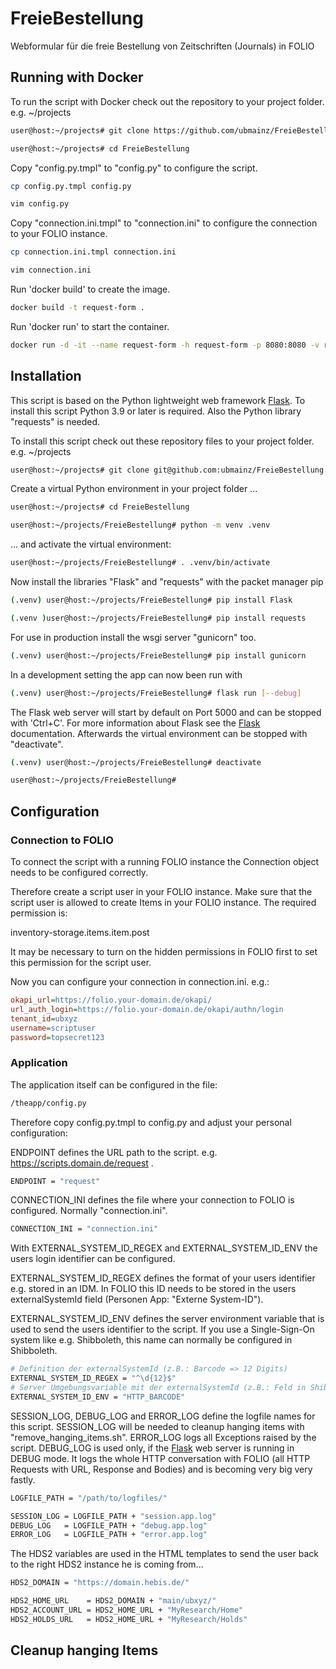 # FreieBestellung
Webformular für die freie Bestellung von Zeitschriften (Journals) in FOLIO

## Running with Docker

To run the script with Docker check out the repository to your project folder. e.g. ~/projects

```bash
user@host:~/projects# git clone https://github.com/ubmainz/FreieBestellung.git
```
```bash
user@host:~/projects# cd FreieBestellung
```

Copy "config.py.tmpl" to "config.py" to configure the script.
```bash
cp config.py.tmpl config.py
```
```bash
vim config.py
```

Copy "connection.ini.tmpl" to "connection.ini" to configure the connection to your FOLIO instance.
```bash
cp connection.ini.tmpl connection.ini
```
```bash
vim connection.ini
```

Run 'docker build' to create the image.
```bash
docker build -t request-form .
```

Run 'docker run' to start the container.
```bash
docker run -d -it --name request-form -h request-form -p 8080:8080 -v request-form:/var/log/request-form request-form
```


## Installation

This script is based on the Python lightweight web framework [Flask](https://flask.palletsprojects.com/en/3.0.x/). To install this script Python 3.9 or later is required. Also the Python library "requests" is needed.

To install this script check out these repository files to your project folder. e.g. ~/projects

```bash
user@host:~/projects# git clone git@github.com:ubmainz/FreieBestellung.git
```

Create a virtual Python environment in your project folder ...
```bash
user@host:~/projects# cd FreieBestellung

user@host:~/projects/FreieBestellung# python -m venv .venv
```

... and activate the virtual environment:
```bash
user@host:~/projects/FreieBestellung# . .venv/bin/activate
```

Now install the libraries "Flask" and "requests" with the packet manager pip
```bash
(.venv) user@host:~/projects/FreieBestellung# pip install Flask

(.venv )user@host:~/projects/FreieBestellung# pip install requests
```

For use in production install the wsgi server "gunicorn" too.
```bash
(.venv) user@host:~/projects/FreieBestellung# pip install gunicorn
```

In a development setting the app can now been run with
```bash
(.venv) user@host:~/projects/FreieBestellung# flask run [--debug]
```

The Flask web server will start by default on Port 5000 and can be stopped with 'Ctrl+C'. For more information about Flask see the [Flask](https://flask.palletsprojects.com/en/3.0.x/) documentation. Afterwards the virtual environment can be stopped with "deactivate".

```bash
(.venv) user@host:~/projects/FreieBestellung# deactivate

user@host:~/projects/FreieBestellung#
```

## Configuration

### Connection to FOLIO

To connect the script with a running FOLIO instance the Connection object needs to be configured correctly.

Therefore create a script user in your FOLIO instance. Make sure that the script user is allowed to create Items in your FOLIO instance. The required permission is: 

inventory-storage.items.item.post

It may be necessary to turn on the hidden permissions in FOLIO first to set this permission for the script user.

Now you can configure your connection in connection.ini. e.g.:

```ini
okapi_url=https://folio.your-domain.de/okapi/
url_auth_login=https://folio.your-domain.de/okapi/authn/login
tenant_id=ubxyz
username=scriptuser
password=topsecret123
```

### Application

The application itself can be configured in the file:

```bash
/theapp/config.py
```

Therefore copy config.py.tmpl to config.py and adjust your personal configuration:

ENDPOINT defines the URL path to the script. e.g. https://scripts.domain.de/request .

```bash
ENDPOINT = "request"
```

CONNECTION_INI defines the file where your connection to FOLIO is configured. Normally "connection.ini".

```bash
CONNECTION_INI = "connection.ini"
```

With EXTERNAL_SYSTEM_ID_REGEX and EXTERNAL_SYSTEM_ID_ENV the users login identifier can be configured.

EXTERNAL_SYSTEM_ID_REGEX defines the format of your users identifier e.g. stored in an IDM. In FOLIO this ID needs to be stored in the users externalSystemId field (Personen App: "Externe System-ID"). 

EXTERNAL_SYSTEM_ID_ENV defines the server environment variable that is used to send the users identifier to the script. If you use a Single-Sign-On system like e.g. Shibboleth, this name can normally be configured in Shibboleth.

```bash
# Definition der externalSystemId (z.B.: Barcode => 12 Digits)
EXTERNAL_SYSTEM_ID_REGEX = "^\d{12}$"
# Server Umgebungsvariable mit der externalSystemId (z.B.: Feld in Shibboleth)
EXTERNAL_SYSTEM_ID_ENV = "HTTP_BARCODE"
```

SESSION_LOG, DEBUG_LOG and ERROR_LOG define the logfile names for this script. SESSION_LOG will be needed to cleanup hanging items with "remove_hanging_items.sh". ERROR_LOG logs all Exceptions raised by the script. DEBUG_LOG is used only, if the [Flask](https://flask.palletsprojects.com/en/3.0.x/) web server is running in DEBUG mode. It logs the whole HTTP conversation with FOLIO (all HTTP Requests with URL, Response and Bodies) and is becoming very big very fastly.

```bash
LOGFILE_PATH = "/path/to/logfiles/"

SESSION_LOG = LOGFILE_PATH + "session.app.log"
DEBUG_LOG   = LOGFILE_PATH + "debug.app.log"
ERROR_LOG   = LOGFILE_PATH + "error.app.log"
```

The HDS2 variables are used in the HTML templates to send the user back to the right HDS2 instance he is coming from...

```bash
HDS2_DOMAIN = "https://domain.hebis.de/"

HDS2_HOME_URL    = HDS2_DOMAIN + "main/ubxyz/"
HDS2_ACCOUNT_URL = HDS2_HOME_URL + "MyResearch/Home"
HDS2_HOLDS_URL   = HDS2_HOME_URL + "MyResearch/Holds"
```

## Cleanup hanging Items

